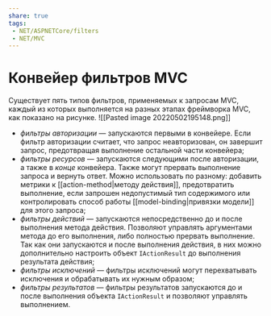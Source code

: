 ```yaml
---
share: true
tags:
 - NET/ASPNETCore/filters
 - NET/MVC
---
```

# Конвейер фильтров MVC
Существует пять типов фильтров, применяемых к запросам MVC, каждый из которых выполняется на разных этапах фреймворка MVC, как показано на рисунке.
![[Pasted image 20220502195148.png]]
- *фильтры авторизации* — запускаются первыми в конвейере. Если фильтр авторизации считает, что запрос неавторизован, он завершит запрос, предотвращая выполнение остальной части конвейера;
- *фильтры ресурсов* — запускаются следующими после авторизации, а также в *конце* конвейера. Также могут прервать выполнение запроса и вернуть ответ. Можно использовать по разному: добавить метрики к [[action-method|методу действия]], предотвратить выполнение, если запрошен недопустимый тип содержимого или контролировать способ работы [[model-binding|привязки модели]] для этого запроса;  
- *фильтры действий* — запускаются непосредственно до и после выполнения метода действия. Позволяют управлять аргументами метода до его выполнения, либо полностью прервать выполнение. Так как они запускаются и после выполнения действия, в них можно дополнительно настроить объект `IActionResult` до выполнения результата действия;
- *фильтры исключений* — фильтры исключений могут перехватывать исключения и обрабатывать их нужным образом;
- *фильтры результатов* — фильтры результатов запускаются до и после выполнения объекта `IActionResult` и позволяют управлять выполнением.